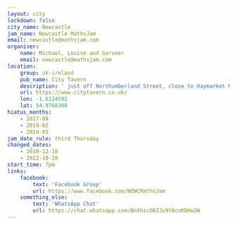 ```yaml
---
layout: city
lockdown: false
city_name: Newcastle
jam_name: Newcastle MathsJam
email: newcastle@mathsjam.com
organiser:
    name: Michael, Louise and Gurveer
    email: newcastle@mathsjam.com
location:
    group: uk-ireland
    pub_name: City Tavern
    description: ' just off Northumberland Street, close to Haymarket Metro station'
    url: https://www.citytavern.co.uk/
    lon: -1.6124592
    lat: 54.9768308
hiatus_months:
    - 2017-08
    - 2019-02
    - 2019-05
jam_date_rule: third Thursday
changed_dates:
    - 2018-12-18
    - 2022-10-20
start_time: 7pm
links:
    facebook:
        text: 'Facebook Group'
        url: https://www.facebook.com/NEWCMathsJam
    something_else:
        text: 'WhatsApp Chat'
        url: https://chat.whatsapp.com/BnXhicOBZJu9YAcuKDHw2W
---
```


